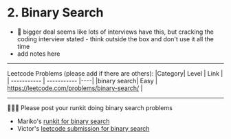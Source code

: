 # 2. Binary Search

- 🤩 bigger deal seems like lots of interviews have this, but cracking the coding interview stated - think outside the box and don't use it all the time
- add notes here

---
Leetcode Problems (please add if there are others):
|Category| Level     | Link |
| ----------- | ----------- |----|
|binary search| Easy     | https://leetcode.com/problems/binary-search/    |

---
🏃🏻‍♀️ Please post your runkit doing binary search problems 

- Mariko's [runkit for binary search](https://runkit.com/codingjourneyio/6284313a39734a000afbb438)
- Victor's [leetcode submission for binary search](https://leetcode.com/submissions/detail/703862735/)





